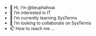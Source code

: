 - 👋 Hi, I’m @tieuphahoai
- 👀 I’m interested in IT
- 🌱 I’m currently learning SysTerms
- 💞️ I’m looking to collaborate on SysTerms
- 📫 How to reach me ...

<!---
tieuphahoai/tieuphahoai is a ✨ special ✨ repository because its `README.md` (this file) appears on your GitHub profile.
You can click the Preview link to take a look at your changes.
--->

